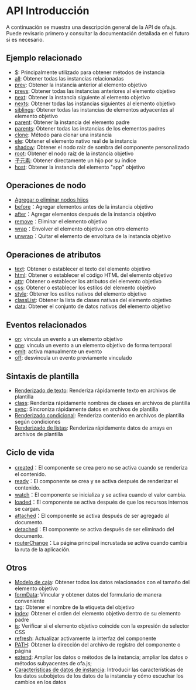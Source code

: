 # API Introducción

A continuación se muestra una descripción general de la API de ofa.js. Puede revisarlo primero y consultar la documentación detallada en el futuro si es necesario.

## Ejemplo relacionado

- [$](./instance/dollar.md): Principalmente utilizado para obtener métodos de instancia
- [all](./instance/all.md): Obtener todas las instancias relacionadas
- [prev](./instance/prev.md): Obtener la instancia anterior al elemento objetivo
- [prevs](./instance/prevs.md): Obtener todas las instancias anteriores al elemento objetivo
- [next](./instance/next.md): Obtener la instancia siguiente al elemento objetivo
- [nexts](./instance/nexts.md): Obtener todas las instancias siguientes al elemento objetivo
- [siblings](./instance/siblings.md): Obtener todas las instancias de elementos adyacentes al elemento objetivo
- [parent](./instance/parent.md): Obtener la instancia del elemento padre
- [parents](./instance/parents.md): Obtener todas las instancias de los elementos padres
- [clone](./instance/clone.md): Método para clonar una instancia
- [ele](./instance/ele.md): Obtener el elemento nativo real de la instancia
- [shadow](./instance/shadow.md): Obtener el nodo raíz de sombra del componente personalizado
- [root](./instance/root.md): Obtener el nodo raíz de la instancia objetivo
- [子元素](./instance/children.md): Obtener directamente un hijo por su índice
- [host](./instance/host.md): Obtener la instancia del elemento "app" objetivo

## Operaciones de nodo

- [Agregar o eliminar nodos hijos](./operation/array-like.md)
- [before](./operation/before.md)：Agregar elementos antes de la instancia objetivo
- [after](./operation/after.md)：Agregar elementos después de la instancia objetivo
- [remove](./operation/remove.md)：Eliminar el elemento objetivo
- [wrap](./operation/wrap.md)：Envolver el elemento objetivo con otro elemento
- [unwrap](./operation/unwrap.md)：Quitar el elemento de envoltura de la instancia objetivo

## Operaciones de atributos

- [text](./props/text.md): Obtener o establecer el texto del elemento objetivo
- [html](./props/html.md): Obtener o establecer el código HTML del elemento objetivo
- [attr](./props/attr.md): Obtener o establecer los atributos del elemento objetivo
- [css](./props/css.md): Obtener o establecer los estilos del elemento objetivo
- [style](./props/style.md): Obtener los estilos nativos del elemento objetivo
- [classList](./props/class-list.md): Obtener la lista de clases nativas del elemento objetivo
- [data](./props/data.md): Obtener el conjunto de datos nativos del elemento objetivo

## Eventos relacionados

- [on](./event/on.md): vincula un evento a un elemento objetivo
- [one](./event/one.md): vincula un evento a un elemento objetivo de forma temporal
- [emit](./event/emit.md): activa manualmente un evento
- [off](./event/off.md): desvincula un evento previamente vinculado

## Sintaxis de plantilla

- [Renderizado de texto](./temp-syntax/text-render.md): Renderiza rápidamente texto en archivos de plantilla
- [class](./temp-syntax/class.md): Renderiza rápidamente nombres de clases en archivos de plantilla
- [sync](./temp-syntax/sync.md): Sincroniza rápidamente datos en archivos de plantilla
- [Renderizado condicional](./temp-syntax/condition.md): Renderiza contenido en archivos de plantilla según condiciones
- [Renderizado de listas](./temp-syntax/fill.md): Renderiza rápidamente datos de arrays en archivos de plantilla

## Ciclo de vida
- [created](./life-cycle/created.md)：El componente se crea pero no se activa cuando se renderiza el contenido.
- [ready](./life-cycle/ready.md)：El componente se crea y se activa después de renderizar el contenido.
- [watch](./life-cycle/watch.md)：El componente se inicializa y se activa cuando el valor cambia.
- [loaded](./life-cycle/loaded.md)：El componente se activa después de que los recursos internos se cargan.
- [attached](./life-cycle/attached.md)：El componente se activa después de ser agregado al documento.
- [detached](./life-cycle/detached.md)：El componente se activa después de ser eliminado del documento.
- [routerChange](./life-cycle/router-change.md)：La página principal incrustada se activa cuando cambia la ruta de la aplicación.

## Otros

- [Modelo de caja](./otros/box.md): Obtener todos los datos relacionados con el tamaño del elemento objetivo
- [formData](./otros/form-data.md): Vincular y obtener datos del formulario de manera conveniente
- [tag](./otros/tag.md): Obtener el nombre de la etiqueta del objetivo
- [index](./otros/index.md): Obtener el orden del elemento objetivo dentro de su elemento padre
- [is](./otros/is.md): Verificar si el elemento objetivo coincide con la expresión de selector CSS
- [refresh](./otros/refresh.md): Actualizar activamente la interfaz del componente
- [PATH](./otros/path.md): Obtener la dirección del archivo de registro del componente o página
- [extend](./otros/extend.md): Ampliar los datos o métodos de la instancia; ampliar los datos o métodos subyacentes de ofa.js;
- [Características de datos de instancia](./otros/stanz.md): Introducir las características de los datos subobjetos de los datos de la instancia y cómo escuchar los cambios en los datos